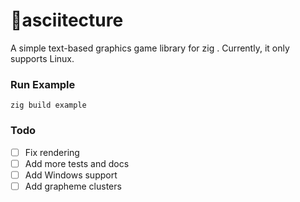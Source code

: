 # 🔺asciitecture
A simple text-based graphics game library for zig . Currently, it only supports Linux. 

### Run Example
```zig build example```

### Todo
- [ ] Fix rendering
- [ ] Add more tests and docs
- [ ] Add Windows support
- [ ] Add grapheme clusters
